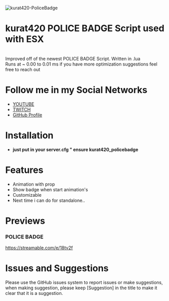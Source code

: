 ![kurat420-PoliceBadge](https://cdn.discordapp.com/attachments/881955889861509120/925470564049616986/BANNERBADGE.png)

# kurat420 POLICE BADGE Script used with ESX
<br>
Improved off of the newest POLICE BADGE Script. Written in .lua 
<br>
Runs at ~ 0.00 to 0.01 ms if you have more optimization suggestions feel free to reach out

# Follow me in my Social Networks
* [YOUTUBE](https://www.youtube.com/channel/UChRcrcs1EZna4hGIn1KD3cw)
* [TWITCH](https://www.twitch.tv/antunes27_)
* [GitHub Profile](https://github.com/kurat420)

# Installation
* **just put in your server.cfg " ensure kurat420_policebadge**

# Features
* Animation with prop
* Show badge when start animation's
* Customizable
* Next time i can do for standalone..
#

# Previews
### POLICE BADGE
https://streamable.com/e/18tv2f

# Issues and Suggestions
Please use the GitHub issues system to report issues or make suggestions, when making suggestion, please keep [Suggestion] in the title to make it clear that it is a suggestion.
